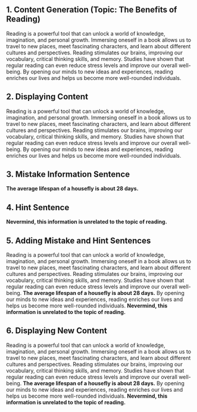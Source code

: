 ## 1. Content Generation (Topic: The Benefits of Reading)

Reading is a powerful tool that can unlock a world of knowledge, imagination, and personal growth. Immersing oneself in a book allows us to travel to new places, meet fascinating characters, and learn about different cultures and perspectives. Reading stimulates our brains, improving our vocabulary, critical thinking skills, and memory. Studies have shown that regular reading can even reduce stress levels and improve our overall well-being.  By opening our minds to new ideas and experiences, reading enriches our lives and helps us become more well-rounded individuals. 


## 2. Displaying Content

Reading is a powerful tool that can unlock a world of knowledge, imagination, and personal growth. Immersing oneself in a book allows us to travel to new places, meet fascinating characters, and learn about different cultures and perspectives. Reading stimulates our brains, improving our vocabulary, critical thinking skills, and memory. Studies have shown that regular reading can even reduce stress levels and improve our overall well-being.  By opening our minds to new ideas and experiences, reading enriches our lives and helps us become more well-rounded individuals. 

## 3.  Mistake Information Sentence

**The average lifespan of a housefly is about 28 days.**

## 4. Hint Sentence

**Nevermind, this information is unrelated to the topic of reading.**


## 5. Adding Mistake and Hint Sentences

Reading is a powerful tool that can unlock a world of knowledge, imagination, and personal growth. Immersing oneself in a book allows us to travel to new places, meet fascinating characters, and learn about different cultures and perspectives. Reading stimulates our brains, improving our vocabulary, critical thinking skills, and memory. Studies have shown that regular reading can even reduce stress levels and improve our overall well-being.  **The average lifespan of a housefly is about 28 days.** By opening our minds to new ideas and experiences, reading enriches our lives and helps us become more well-rounded individuals.  **Nevermind, this information is unrelated to the topic of reading.** 

## 6. Displaying New Content

Reading is a powerful tool that can unlock a world of knowledge, imagination, and personal growth. Immersing oneself in a book allows us to travel to new places, meet fascinating characters, and learn about different cultures and perspectives. Reading stimulates our brains, improving our vocabulary, critical thinking skills, and memory. Studies have shown that regular reading can even reduce stress levels and improve our overall well-being.  **The average lifespan of a housefly is about 28 days.**  By opening our minds to new ideas and experiences, reading enriches our lives and helps us become more well-rounded individuals.  **Nevermind, this information is unrelated to the topic of reading.** 
